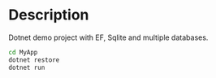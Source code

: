 # Description

Dotnet demo project with EF, Sqlite and multiple databases. 

```bash
cd MyApp
dotnet restore
dotnet run
```
